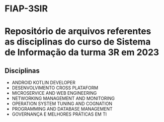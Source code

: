 # FIAP-3SIR

# Repositório de arquivos referentes as disciplinas do curso de Sistema de Informação da turma 3R em 2023

## Disciplinas

- ANDROID KOTLIN DEVELOPER
- DESENVOLVIMENTO CROSS PLATAFORM
- MICROSERVICE AND WEB ENGINEERING
- NETWORKING MANAGEMENT AND MONITORING
- OPERATION SYSTEM TUNING AND COGNATION
- PROGRAMMING AND DATABASE MANAGEMENT
- GOVERNANÇA E MELHORES PRÁTICAS EM TI
